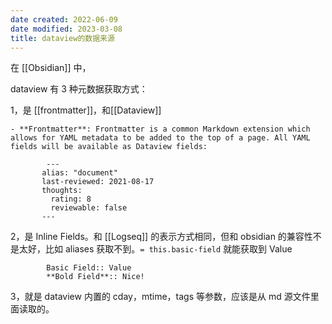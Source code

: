 ```yaml
---
date created: 2022-06-09
date modified: 2023-03-08
title: dataview的数据来源
---
```


在 [[Obsidian]] 中，

dataview 有 3 种元数据获取方式：

1，是 [[frontmatter]]，和[[Dataview]]

	- **Frontmatter**: Frontmatter is a common Markdown extension which allows for YAML metadata to be added to the top of a page. All YAML fields will be available as Dataview fields:

```
		---
	   alias: "document" 
	   last-reviewed: 2021-08-17 
	   thoughts: 
		 rating: 8 
		 reviewable: false 
	   ---

```

2，是 Inline Fields。和 [[Logseq]] 的表示方式相同，但和 obsidian 的兼容性不是太好，比如 aliases 获取不到。`= this.basic-field` 就能获取到 Value

```
		Basic Field:: Value
		**Bold Field**:: Nice!
```

3，就是 dataview 内置的 cday，mtime，tags 等参数，应该是从 md 源文件里面读取的。
